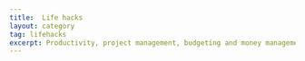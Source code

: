 ```yaml
---
title:  Life hacks
layout: category
tag: lifehacks
excerpt: Productivity, project management, budgeting and money management
---
```


